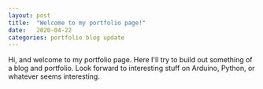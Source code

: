 ```yaml
---
layout: post
title:  "Welcome to my portfolio page!"
date:   2020-04-22 
categories: portfolio blog update
---
```

Hi, and welcome to my portfolio page. Here I'll try to build out something of a blog and portfolio. 
Look forward to interesting stuff on Arduino, Python, or whatever seems interesting.
